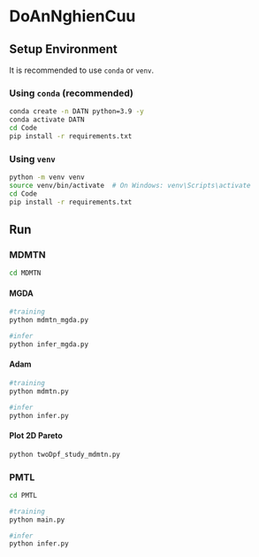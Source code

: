 # DoAnNghienCuu

## Setup Environment

It is recommended to use `conda` or `venv`.

### Using `conda` (recommended)

```bash
conda create -n DATN python=3.9 -y
conda activate DATN
cd Code
pip install -r requirements.txt
```

### Using `venv`
```bash
python -m venv venv
source venv/bin/activate  # On Windows: venv\Scripts\activate
cd Code
pip install -r requirements.txt
```
## Run
### MDMTN
```bash
cd MDMTN
```
#### MGDA
```bash
#training
python mdmtn_mgda.py

#infer
python infer_mgda.py
```
#### Adam
```bash
#training
python mdmtn.py

#infer
python infer.py
```
#### Plot 2D Pareto
```bash
python twoDpf_study_mdmtn.py
```
### PMTL
```bash
cd PMTL
```
```bash
#training
python main.py

#infer
python infer.py
```
